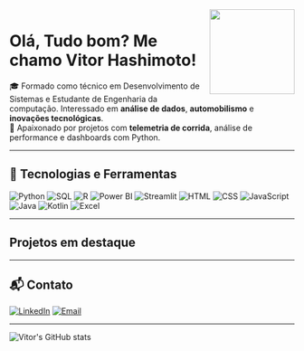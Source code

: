 <img align="right" height="150" src="https://github.com/VitorHashimoto21.png">

# Olá, Tudo bom? Me chamo Vitor Hashimoto!



🎓 Formado como técnico em Desenvolvimento de Sistemas e Estudante de Engenharia da computação. Interessado em **análise de dados**, **automobilismo** e **inovações tecnológicas**.  
🚗 Apaixonado por projetos com **telemetria de corrida**, análise de performance e dashboards com Python.

---

## 🚀 Tecnologias e Ferramentas

![Python](https://img.shields.io/badge/Python-3776AB?style=for-the-badge&logo=python&logoColor=white)
![SQL](https://img.shields.io/badge/SQL-07405E?style=for-the-badge)
![R](https://img.shields.io/badge/R-276DC3?style=for-the-badge&logo=r&logoColor=white)
![Power BI](https://img.shields.io/badge/Power%20BI-F2C811?style=for-the-badge&logo=powerbi&logoColor=black)
![Streamlit](https://img.shields.io/badge/Streamlit-FF4B4B?style=for-the-badge&logo=streamlit&logoColor=white)
![HTML](https://img.shields.io/badge/HTML5-E34F26?style=for-the-badge&logo=html5&logoColor=white)
![CSS](https://img.shields.io/badge/CSS3-1572B6?style=for-the-badge&logo=css3&logoColor=white)
![JavaScript](https://img.shields.io/badge/JavaScript-F7DF1E?style=for-the-badge&logo=javascript&logoColor=black)
![Java](https://img.shields.io/badge/Java-007396?style=for-the-badge&logo=java&logoColor=white)
![Kotlin](https://img.shields.io/badge/Kotlin-0095D5?style=for-the-badge&logo=kotlin&logoColor=white)
![Excel](https://img.shields.io/badge/Excel-217346?style=for-the-badge&logo=microsoft-excel&logoColor=white)

---

## Projetos em destaque



---

## 📬 Contato

[![LinkedIn](https://img.shields.io/badge/-LinkedIn-0A66C2?style=flat&logo=Linkedin&logoColor=white)](https://www.linkedin.com/in/vitor-yoshikazu-bancho-hashimoto-a6b0042a5/)
[![Email](https://img.shields.io/badge/-Email-red?style=flat&logo=gmail&logoColor=white)](mailto:sayuribancho@gmail.com)

---

![Vitor's GitHub stats](https://github-readme-stats.vercel.app/api?username=VitorHashimoto21&show_icons=true&theme=tokyonight)
